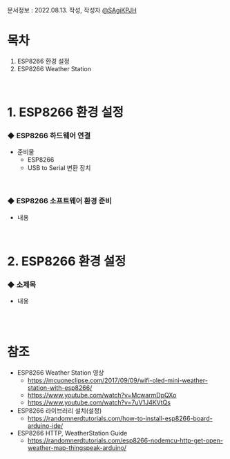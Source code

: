 문서정보 : 2022.08.13. 작성, 작성자 [@SAgiKPJH](https://github.com/SAgiKPJH)

# 목차
1. ESP8266 환경 설정
2. ESP8266 Weather Station

<br>

# **1. ESP8266 환경 설정**


### ◆ ESP8266 하드웨어 연결
- 준비물
  - ESP8266
  - USB to Serial 변환 장치
 
<br>


### ◆ ESP8266 소프트웨어 환경 준비
 - 내용
 
<br>

# **2. ESP8266 환경 설정**

### ◆ 소제목
- 내용


<br>
<br>

# 참조
- ESP8266 Weather Station 영상
  - https://mcuoneclipse.com/2017/09/09/wifi-oled-mini-weather-station-with-esp8266/
  - https://www.youtube.com/watch?v=McwarmDpQXo
  - https://www.youtube.com/watch?v=7uV1J4KVtQs
- ESP8266 라이브러리 설치(설정)
  - https://randomnerdtutorials.com/how-to-install-esp8266-board-arduino-ide/
- ESP8266 HTTP, WeatherStation Guide
  - https://randomnerdtutorials.com/esp8266-nodemcu-http-get-open-weather-map-thingspeak-arduino/
